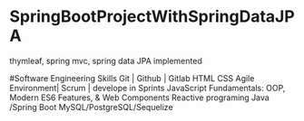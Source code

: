 # SpringBootProjectWithSpringDataJPA
thymleaf, spring mvc, spring data JPA implemented

#Software Engineering Skills
Git | Github | Gitlab
HTML
CSS
Agile Environment| Scrum | develope in Sprints
JavaScript Fundamentals: OOP, Modern ES6 Features, & Web Components
Reactive programing
Java /Spring Boot
MySQL/PostgreSQL/Sequelize
